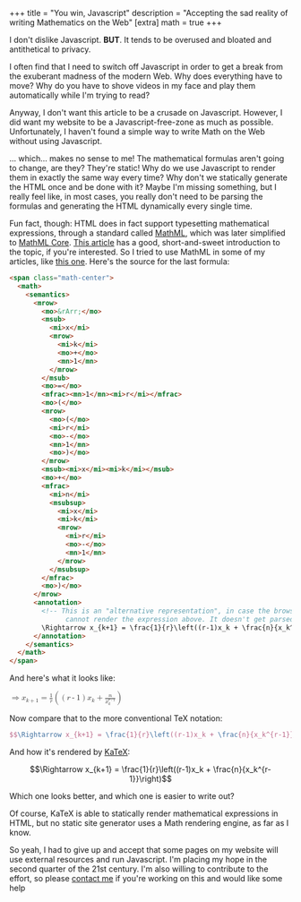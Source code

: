 +++
title = "You win, Javascript"
description = "Accepting the sad reality of writing Mathematics on the Web"
[extra]
math = true
+++

I don't dislike Javascript. **BUT**. It tends to be overused and bloated and antithetical to privacy.

I often find that I need to switch off Javascript in order to get a break from the
exuberant madness of the modern Web. Why does everything have to move? Why do you
have to shove videos in my face and play them automatically while I'm trying to read?

Anyway, I don't want this article to be a crusade on Javascript. However, I did want
my website to be a Javascript-free-zone as much as possible. Unfortunately, I haven't found
a simple way to write Math on the Web without using Javascript.

... which... makes no sense to me! The mathematical formulas aren't going to change, are they?
They're static! Why do we use Javascript to render them in exactly the same way every time? Why
don't we statically generate the HTML once and be done with it? Maybe I'm missing something, but
I really feel like, in most cases, you really don't need to be parsing the formulas and generating
the HTML dynamically every single time.

Fun fact, though: HTML does in fact support typesetting mathematical expressions, through
a standard called [MathML](https://developer.mozilla.org/en-US/docs/Web/MathML), which was
later simplified to [MathML Core](https://www.w3.org/TR/mathml-core/).
[This article](https://andrewlock.net/rendering-math-in-html-mathml-mathml-core-and-asciimath/) has
a good, short-and-sweet introduction to the topic, if you're interested. So I tried to
use MathML in some of my articles, like [this one](@/blog/2022-11-13-fun-roots.md).
Here's the source for the last formula:

```html
<span class="math-center">
  <math>
    <semantics>
      <mrow>
        <mo>&rArr;</mo>
        <msub>
          <mi>x</mi>
          <mrow>
            <mi>k</mi>
            <mo>+</mo>
            <mn>1</mn>
          </mrow>
        </msub>
        <mo>=</mo>
        <mfrac><mn>1</mn><mi>r</mi></mfrac>
        <mo>(</mo>
        <mrow>
          <mo>(</mo>
          <mi>r</mi>
          <mo>-</mo>
          <mn>1</mn>
          <mo>)</mo>
        </mrow>
        <msub><mi>x</mi><mi>k</mi></msub>
        <mo>+</mo>
        <mfrac>
          <mi>n</mi>
          <msubsup>
            <mi>x</mi>
            <mi>k</mi>
            <mrow>
              <mi>r</mi>
              <mo>-</mo>
              <mn>1</mn>
            </mrow>
          </msubsup>
        </mfrac>
        <mo>)</mo>
      </mrow>
      <annotation>
        <!-- This is an "alternative representation", in case the browser
              cannot render the expression above. It doesn't get parsed -->
        \Rightarrow x_{k+1} = \frac{1}{r}\left((r-1)x_k + \frac{n}{x_k^{r-1}}\right)
      </annotation>
    </semantics>
  </math>
</span>
```

And here's what it looks like:

<span class="math-center">
  <math>
    <semantics>
      <mrow>
        <mo>&rArr;</mo>
        <msub>
          <mi>x</mi>
          <mrow>
            <mi>k</mi>
            <mo>+</mo>
            <mn>1</mn>
          </mrow>
        </msub>
        <mo>=</mo>
        <mfrac><mn>1</mn><mi>r</mi></mfrac>
        <mo>(</mo>
        <mrow>
          <mo>(</mo>
          <mi>r</mi>
          <mo>-</mo>
          <mn>1</mn>
          <mo>)</mo>
        </mrow>
        <msub><mi>x</mi><mi>k</mi></msub>
        <mo>+</mo>
        <mfrac>
          <mi>n</mi>
          <msubsup>
            <mi>x</mi>
            <mi>k</mi>
            <mrow>
              <mi>r</mi>
              <mo>-</mo>
              <mn>1</mn>
            </mrow>
          </msubsup>
        </mfrac>
        <mo>)</mo>
      </mrow>
      <annotation>
        \Rightarrow x_{k+1} = \frac{1}{r}\left((r-1)x_k + \frac{n}{x_k^{r-1}}\right)
      </annotation>
    </semantics>
  </math>
</span>

Now compare that to the more conventional TeX notation:

```latex
$$\Rightarrow x_{k+1} = \frac{1}{r}\left((r-1)x_k + \frac{n}{x_k^{r-1}}\right)$$
```

And how it's rendered by [KaTeX](https://www.katex.org):

$$\Rightarrow x_{k+1} = \frac{1}{r}\left((r-1)x_k + \frac{n}{x_k^{r-1}}\right)$$

Which one looks better, and which one is easier to write out?

Of course, KaTeX is able to statically render mathematical expressions in HTML, but
no static site generator uses a Math rendering engine, as far as I know.

So yeah, I had to give up and accept that some pages on my website will use
external resources and run Javascript. I'm placing my hope in the second quarter
of the 21st century. I'm also willing to contribute to the effort, so please
[contact me](@/about/index.md) if you're working on this and would like some help

